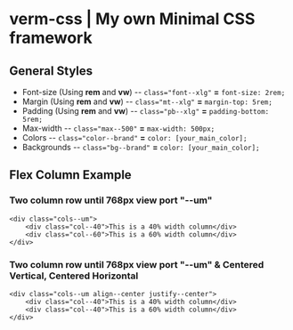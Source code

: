 # verm-css | My own Minimal CSS framework

## General Styles

- Font-size (Using **rem** and **vw**) -- `class="font--xlg"` **=** `font-size: 2rem;`
- Margin (Using **rem** and **vw**) -- `class="mt--xlg"` **=** `margin-top: 5rem;`
- Padding (Using **rem** and **vw**) -- `class="pb--xlg"` **=** `padding-bottom: 5rem;`
- Max-width -- `class="max--500"` **=** `max-width: 500px;`
- Colors -- `class="color--brand"` **=** `color: [your_main_color];`
- Backgrounds -- `class="bg--brand"` **=** `color: [your_main_color];`

## Flex Column Example
### Two column row until 768px view port "--um"

```
<div class="cols--um">
    <div class="col--40">This is a 40% width column</div>
    <div class="col--60">This is a 60% width column</div>
</div>
```

### Two column row until 768px view port "--um" & Centered Vertical, Centered Horizontal

```
<div class="cols--um align--center justify--center">
    <div class="col--40">This is a 40% width column</div>
    <div class="col--40">This is a 60% width column</div>
</div>
```
